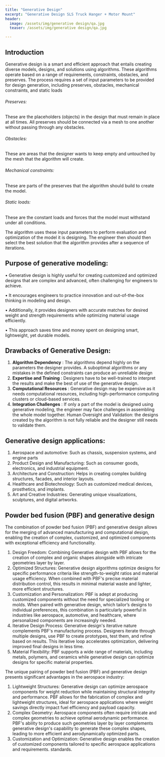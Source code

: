 ```yaml
---
title: "Generative Design"
excerpt: "Generative Design SLS Truck Hanger + Motor Mount"
header:
  image: /assets/img/generative design/qa.jpg
  teaser: /assets/img/generative design/qa.jpg

---
```


## Introduction
Generative design is a smart and efficient approach that entails creating diverse models, designs, and solutions using algorithms. These algorithms operate based on a range of requirements, constraints, obstacles, and preserves. The process requires a set of input parameters to be provided for design generation, including preserves, obstacles, mechanical constraints, and static loads

###### Preserves:
These are the placeholders (objects) in the design that must remain in place at all times. All preserves should be connected via a mesh to one another without passing through any obstacles.
###### Obstacles:
These are areas that the designer wants to keep empty and untouched by the mesh that the algorithm will create.
###### Mechanical constraints: 
These are parts of the preserves that the algorithm should build to create the model.
###### Static loads:
These are the constant loads and forces that the model must withstand under all conditions.

The algorithm uses these input parameters to perform evaluation and optimization of the model it is designing. The engineer then should then select the best solution that the algorithm provides after a sequence of iterations.


## Purpose of generative modeling:

•	Generative design is highly useful for creating customized and optimized designs that are complex and advanced, often challenging for engineers to achieve.

•	It encourages engineers to practice innovation and out-of-the-box thinking in modeling and design.

•	Additionally, it provides designers with accurate matches for desired weight and strength requirements while optimizing material usage efficiently.

•	This approach saves time and money spent on designing smart, lightweight, yet durable models.

## Drawbacks of Generative Design:

1.	**Algorithm Dependency** : The algorithms depend highly on the parameters the designer provides. A suboptimal algorithms or any mistakes in the defined constraints can produce an unreliable design  
2.	**Expertise and Training** : Designers have to be well-trained to interpret the results and make the best of use of the generative design.
3.	**Computational Resources** : Generative design may be expensive as it needs computational resources, including high-performance computing clusters or cloud-based services.
4.	**Integration Challenges** : If only a part of the model is designed using generative modeling, the engineer may face challenges in assembling the whole model together. Human Oversight and Validation: the designs created by the algorithm is not fully reliable and the designer still needs to validate them.


## Generative design applications:

1.	Aerospace and automotive: Such as chassis, suspension systems, and engine parts
2.	Product Design and Manufacturing: Such as consumer goods, electronics, and industrial equipment.
3.	Architecture and Construction: Helps in creating complex building structures, facades, and interior layouts.
4.	Healthcare and Biotechnology: Such as customized medical devices, prosthetics, and implants.
5.	Art and Creative Industries: Generating unique visualizations, sculptures, and digital artworks.

##  Powder bed fusion (PBF) and generative design 

The combination of powder bed fusion (PBF) and generative design allows for the merging of advanced manufacturing and computational design, enabling the creation of complex, customized, and optimized components with exceptional efficiency and functionality.

1.	Design Freedom: Combining Generative design with PBF allows for the creation of complex and organic shapes alongside with intricate geometries layer by layer.
2.	Optimized Structures: Generative design algorithms optimize designs for specific performance criteria like strength-to-weight ratios and material usage efficiency. When combined with PBF's precise material distribution control, this results in minimal material waste and lighter, more efficient structures.
3.	Customization and Personalization: PBF is adept at producing customized components without the need for specialized tooling or molds. When paired with generative design, which tailor’s designs to individual preferences, this combination is particularly powerful in industries like aerospace, automotive, and healthcare, where personalized components are increasingly needed.
4.	Iterative Design Process: Generative design's iterative nature complements PBF's manufacturing process. Designers iterate through multiple designs, use PBF to create prototypes, test them, and refine based on results. This iterative loop accelerates optimization, delivering improved final designs in less time.
5.	Material Flexibility: PBF supports a wide range of materials, including metals, polymers, and ceramics while generative design can optimize designs for specific material properties.


The unique pairing of powder bed fusion (PBF) and generative design presents significant advantages in the aerospace industry:

1. Lightweight Structures: Generative design can optimize aerospace components for weight reduction while maintaining structural integrity and performance. PBF allows for the fabrication of complex and lightweight structures, ideal for aerospace applications where weight savings directly impact fuel efficiency and payload capacity.
2. Complex Geometry: Aerospace components often require intricate and complex geometries to achieve optimal aerodynamic performance. PBF's ability to produce such geometries layer by layer complements generative design's capability to generate these complex shapes, leading to more efficient and aerodynamically optimized parts.
3. Customization and Optimization: Generative design enables the creation of customized components tailored to specific aerospace applications and requirements. standards.
